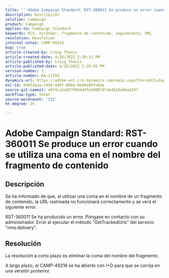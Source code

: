 ```yaml
---
title: '''Adobe Campaign Standard: RST-360011 Se produce un error cuando se utiliza una coma en el nombre del fragmento de contenido'
description: Descripción
solution: Campaign
product: Campaign
applies-to: Campaign Standard
keywords: KCS, estándar, fragmento de contenido, seguimiento, URL
resolution: Resolution
internal-notes: CAMP-49216
bug: true
article-created-by: Craig Thonis
article-created-date: 4/26/2022 2:39:11 PM
article-published-by: Craig Thonis
article-published-date: 4/26/2022 2:39:45 PM
version-number: 2
article-number: KA-17293
dynamics-url: https://adobe-ent.crm.dynamics.com/main.aspx?forceUCI=1&pagetype=entityrecord&etn=knowledgearticle&id=0a1c7ea2-6ec5-ec11-a7b6-0022480a10ee
exl-id: 84051baa-c058-4d8f-800a-0e66e80fe0ab
source-git-commit: e8f4ca2dd578944d4fe399074fab461de88ad247
workflow-type: tm+mt
source-wordcount: '131'
ht-degree: 2%

---
```


# Adobe Campaign Standard: RST-360011 Se produce un error cuando se utiliza una coma en el nombre del fragmento de contenido

## Descripción


Se ha informado de que, al utilizar una coma en el nombre de un fragmento de contenido, la URL rastreada no funcionará correctamente y se verá el siguiente error.

RST-360011 Se ha producido un error. Póngase en contacto con su administrador.
Error al ejecutar el método &quot;GetTrackedUrls&quot; del servicio &quot;nms:delivery&quot;.






## Resolución


La resolución a corto plazo es eliminar la coma del nombre del fragmento.

A largo plazo, el CAMP-49216 se ha abierto con I+D para que se corrija en una versión posterior.
